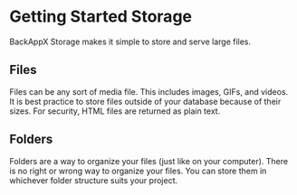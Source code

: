 # Getting Started Storage 
BackAppX Storage makes it simple to store and serve large files.

## Files
Files can be any sort of media file. This includes images, GIFs, and videos. It is best practice to store files outside of your database because of their sizes. For security, HTML files are returned as plain text.

## Folders
Folders are a way to organize your files (just like on your computer). There is no right or wrong way to organize your files. You can store them in whichever folder structure suits your project.
